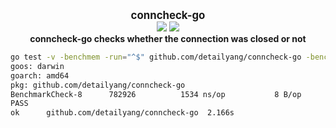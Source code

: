 <p align="center">
  <b>
    <span style="font-size:larger;">conncheck-go</span>
  </b>
  <br />
   <a href="https://travis-ci.org/detailyang/conncheck-go"><img src="https://travis-ci.org/detailyang/conncheck-go.svg?branch=master" /></a>
   <a href="https://ci.appveyor.com/project/detailyang/conncheck-go"><img src="https://ci.appveyor.com/api/projects/status/ux7lf3h9wf8bx8ep?svg=true" /></a>
   <br />
   <b>conncheck-go checks whether the connection was closed or not</b>
</p>

```bash
go test -v -benchmem -run="^$" github.com/detailyang/conncheck-go -bench "^Benchmark"
goos: darwin
goarch: amd64
pkg: github.com/detailyang/conncheck-go
BenchmarkCheck-8   	  782926	      1534 ns/op	       8 B/op	       1 allocs/op
PASS
ok  	github.com/detailyang/conncheck-go	2.166s
```
